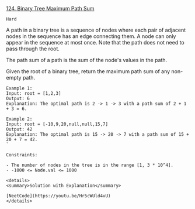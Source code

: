 [124. Binary Tree Maximum Path Sum](https://leetcode.com/problems/binary-tree-maximum-path-sum/)

`Hard`

A path in a binary tree is a sequence of nodes where each pair of adjacent nodes in the sequence has an edge connecting them. A node can only appear in the sequence at most once. Note that the path does not need to pass through the root.

The path sum of a path is the sum of the node's values in the path.

Given the root of a binary tree, return the maximum path sum of any non-empty path.

```
Example 1:
Input: root = [1,2,3]
Output: 6
Explanation: The optimal path is 2 -> 1 -> 3 with a path sum of 2 + 1 + 3 = 6.

Example 2:
Input: root = [-10,9,20,null,null,15,7]
Output: 42
Explanation: The optimal path is 15 -> 20 -> 7 with a path sum of 15 + 20 + 7 = 42.
`

Constraints:

- The number of nodes in the tree is in the range [1, 3 * 10^4].
- -1000 <= Node.val <= 1000

<details>
<summary>Solution with Explanation</summary>

[NeetCode](https://youtu.be/Hr5cWUld4vU)
</details>